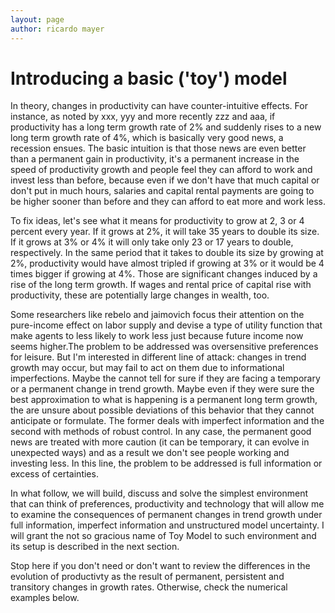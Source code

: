 ```yaml
---
layout: page
author: ricardo mayer
---
```


# Introducing a basic ('toy') model #


In theory, changes in productivity can have counter-intuitive effects. For instance, as noted by xxx, yyy and more recently zzz and aaa, if productivity has a long term growth rate of 2\% and suddenly rises to a new long term growth rate of 4\%, which is basically very good news, a recession ensues. The basic intuition is that those news are even better than a permanent gain in productivity, it's a permanent increase in the speed of productivity growth and people feel they can afford to work and invest less than before, because even if we don't have that much capital or don't put in much hours, salaries and capital rental payments are going to be higher sooner than before and they can afford to eat more and work less.

To fix ideas, let's see what it means for productivity to grow at 2, 3 or 4 percent every year. If it grows at 2\%, it will take 35 years to double its size. If it grows at 3\% or 4\% it will only take only 23 or 17 years to double, respectively. In the same period that it takes to double its size by growing at 2\%, productivity would have almost tripled if growing at 3\% or it would be 4 times bigger if growing at 4\%. Those are significant changes induced by a rise of the long term growth. If wages and rental price of capital rise with productivity, these are potentially large changes in wealth, too.

Some researchers like rebelo and jaimovich focus their attention on the pure-income effect on labor supply and devise a type of utility function that make agents to less likely to work less just because future income now seems higher.The problem  to be addressed was oversensitive preferences for leisure. But I'm interested in different line of attack: changes in trend growth may occur, but may fail to act on them due to informational imperfections. Maybe the cannot tell for sure if they are facing a temporary or a permanent change in trend growth. Maybe even if they were sure the best approximation to what is happening is a permanent long term growth, the are unsure about possible deviations of this behavior that they cannot anticipate or formulate. The former deals with imperfect information and the second with methods of robust control. In any case, the permanent good news are treated with more caution (it can be temporary, it can evolve in unexpected ways) and as a result we don't see people working and investing less. In this line, the problem to be addressed is full information or excess of certainties.

In what follow, we will build, discuss and solve the simplest environment that can think of preferences, productivity and technology that will allow me to examine the consequences of permanent changes in trend growth under full information, imperfect information and unstructured model uncertainty. I will grant the not so gracious name of Toy Model to such environment and its setup is described in the next section.

Stop here if you don't need or don't want to review the differences in the evolution of productivty as the result of permanent, persistent and transitory  changes in growth rates. Otherwise, check the numerical examples below. 


